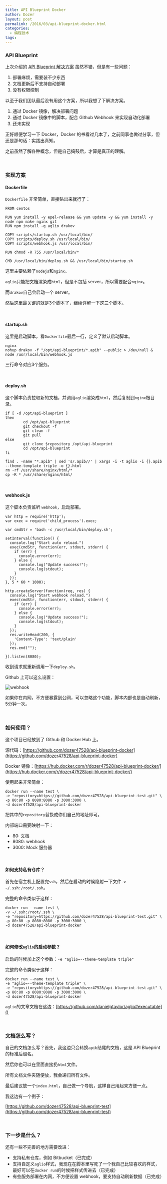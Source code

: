 ```yaml
---
title: API Blueprint Docker
author: Dozer
layout: post
permalink: /2016/03/api-blueprint-docker.html
categories:
  - 编程技术
tags:
---
```


### API Blueprint

上次介绍的 [API Blueprint 解决方案](/2016/01/api-blueprint.html) 虽然不错，但是有一些问题：

1. 部署麻烦，需要装不少东西
2. 文档更新后不支持自动部署
3. 没有权限控制

以至于我们团队最后没有用这个方案，所以我想了下解决方案。

1. 通过 Docker 镜像，解决部署问题
2. 通过 Docker 镜像中的脚本，配合 Github Webhook 来实现自动化部署
3. 还未实现

正好顺便学习一下 Docker，Docker 的书看过几本了，之前同事也做过分享，但还是那句话：实践出真知。

之前虽然了解各种概念，但是自己捣鼓后，才算是真正的理解。

<!--more-->

&nbsp;

### 实现方案

#### Dockerfile

`Dockerfile` 非常简单，直接贴出来就行了：

    FROM centos

    RUN yum install -y epel-release && yum update -y && yum install -y node npm make nginx git
    RUN npm install -g aglio drakov

    COPY scripts/startup.sh /usr/local/bin/
    COPY scripts/deploy.sh /usr/local/bin/
    COPY scripts/webhook.js /usr/local/bin/

    RUN chmod -R 755 /usr/local/bin/*

    CMD /usr/local/bin/deploy.sh && /usr/local/bin/startup.sh


这里主要依赖了`nodejs`和`nginx`。

`aglio`只能把文档渲染成`html`，但是不包括 server，所以需要配合`nginx`。

而`drakov`自己会启动一个 server。

然后这里最关键的就是3个脚本了，继续详解一下这三个脚本。

&nbsp;

#### startup.sh

这里是启动脚本，看`Dockerfile`最后一行，定义了默认启动脚本。

    nginx
    nohup drakov -f "/opt/api-blueprint/*.apib" --public > /dev/null &
    node /usr/local/bin/webhook.js

三行命令对应3个服务。

&nbsp;

#### deploy.sh
这个脚本负责拉取新的文档，并调用`aglio`渲染成`html`，然后复制到`nginx`根目录。

    if [ -d /opt/api-blueprint ]
    then
            cd /opt/api-blueprint
            git checkout -f
            git clean -f
            git pull
    else
            git clone $repository /opt/api-blueprint
            cd /opt/api-blueprint
    fi

    find . -name "*.apib" | sed 's/.apib//' | xargs -i -t aglio -i {}.apib --theme-template triple -o {}.html
    rm -rf /usr/share/nginx/html/*
    cp -R * /usr/share/nginx/html/

&nbsp;

#### webhook.js
这个脚本负责监听 `webhook`，启动部署。

    var http = require('http');
    var exec = require('child_process').exec;

    var cmdStr = 'bash -c /usr/local/bin/deploy.sh';

    setInterval(function() {
      console.log("Start auto reload.")
      exec(cmdStr, function(err, stdout, stderr) {
        if (err) {
          console.error(err);
        } else {
          console.log("Update success!");
          console.log(stdout);
        }
      });
    }, 5 * 60 * 1000);

    http.createServer(function(req, res) {
      console.log("Start webhook reload.")
      exec(cmdStr, function(err, stdout, stderr) {
        if (err) {
          console.error(err);
        } else {
          console.log("Update success!");
          console.log(stdout);
        }
      });
      res.writeHead(200, {
        'Content-Type': 'text/plain'
      });
      res.end("");

    }).listen(8080);

收到请求就重新调用一下`deploy.sh`。

Github 上可以这么设置：

![webhook](/uploads/2016/03/webhook.png)

如果你在内网，不方便暴露到公网，可以忽略这个功能，脚本内部也是自动刷新，5分钟一次。

&nbsp;

### 如何使用？

这个项目已经放到了 Github 和 Docker Hub 上。

源代码：[https://github.com/dozer47528/api-blueprint-docker](https://github.com/dozer47528/api-blueprint-docker)

Docker 镜像：[https://hub.docker.com/r/dozer47528/api-blueprint-docker/](https://hub.docker.com/r/dozer47528/api-blueprint-docker/)

使用起来非常简单：

    docker run --name test \
    -e "repository=https://github.com/dozer47528/api-blueprint-test.git" \
    -p 80:80 -p 8080:8080 -p 3000:3000 \
    -d dozer47528/api-blueprint-docker

把其中的`repository`替换成你们自己的地址即可。

内部端口需要映射一下：

* 80: 文档
* 8080: webhook
* 3000: Mock 服务器

&nbsp;

#### 如何支持私有仓库？

首先在宿主机上配置完`ssh`，然后在启动的时候隐射一下文件`-v ~/.ssh:/root/.ssh`。

完整的命令类似于这样：

    docker run --name test \
    -v ~/.ssh:/root/.ssh \
    -e "repository=https://github.com/dozer47528/api-blueprint-test.git" \
    -p 80:80 -p 8080:8080 -p 3000:3000 \
    -d dozer47528/api-blueprint-docker

&nbsp;

#### 如何修改`aglio`的启动参数？

启动的时候加上这个参数：`-e "aglio=--theme-template triple"`

完整的命令类似于这样：

    docker run --name test \
    -e "aglio=--theme-template triple" \
    -e "repository=https://github.com/dozer47528/api-blueprint-test.git" \
    -p 80:80 -p 8080:8080 -p 3000:3000 \
    -d dozer47528/api-blueprint-docker


`aglio`的文章文档在这边：[https://github.com/danielgtaylor/aglio#executable]()

&nbsp;

### 文档怎么写？

自己的文档怎么写？首先，我这边只会转换`apib`结尾的文档，这是 API Blueprint 的标准后缀名。

然后你也可以在里面直接扔`html`文件。

所有文档文件夹随便放，我会递归所有文件。

最后建议放一个`index.html`，自己做一个导航，这样自己用起来方便一点。

我这边有一个例子：

[https://github.com/dozer47528/api-blueprint-test](https://github.com/dozer47528/api-blueprint-test)

&nbsp;

### 下一步是什么？

还有一些不完善的地方需要改进：

* 支持私有仓库，例如 Bitbucket（已完成）
* 支持自定义`aglio`样式，我现在在脚本里写死了一个我自己比较喜欢的样式，最好可以在`docker run`的时候把样式传进去（已完成）
* 有些服务部署在内网，不方便设置 webhook，要支持自动刷新数据（已完成）
